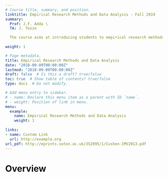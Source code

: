 ```yaml
---
# Course title, summary, and position.
linktitle: Empirical Research Methods and Data Analysis - Fall 2019
summary: 
  Prof: J.F. Adda \
  TA: J. Tozzo

  The course aims at introducing students to empirical research methods and data analysis. The course brings two sets of       skills, practical skills to analyze data but also an introduction to how research is being done and evaluated. 
 
weight: 1

# Page metadata.
title: Empirical Research Methods and Data Analysis
date: "2018-09-09T00:00:00Z"
lastmod: "2018-09-09T00:00:00Z"
draft: false  # Is this a draft? true/false
toc: true  # Show table of contents? true/false
type: docs  # Do not modify.

# Add menu entry to sidebar.
# - name: Declare this menu item as a parent with ID `name`.
# - weight: Position of link in menu.
menu:
  example:
    name: Empirical Research Methods and Data Analysis
    weight: 1
    
links:
- name: Custom Link
  url: http://example.org
url_pdf: http://eprints.soton.ac.uk/352095/1/Cushen-IMV2013.pdf    
---
```


# Overview
